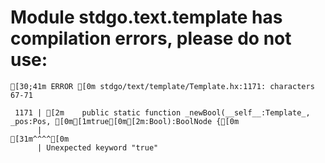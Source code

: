 # Module stdgo.text.template has compilation errors, please do not use:
```
[30;41m ERROR [0m stdgo/text/template/Template.hx:1171: characters 67-71

 1171 | [2m    public static function _newBool(__self__:Template_, _pos:Pos, [0m[1mtrue[0m[2m:Bool):BoolNode {[0m
      |                                                                   [31m^^^^[0m
      | Unexpected keyword "true"


```

